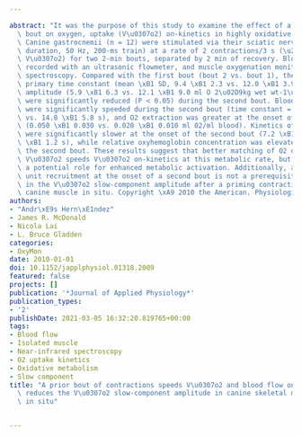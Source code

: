 ---
abstract: "It was the purpose of this study to examine the effect of a priming contractile\
  \ bout on oxygen, uptake (V\u0307o2) on-kinetics in highly oxidative skeletal muscle.\
  \ Canine gastrocnemii (n = 12) were stimulated via their sciatic nerves (8 V, 0.2-ms\
  \ duration, 50 Hz, 200-ms train) at a rate of 2 contractions/3 s (\u224870% peak\
  \ V\u0307o2) for two 2-min bouts, separated by 2 min of recovery. Blood flow was\
  \ recorded with an ultrasonic flowmeter, and muscle oxygenation monitored via near-infrared\
  \ spectroscopy. Compared with the first bout (bout 2 vs. bout 1), the V\u0307o2\
  \ primary time constant (mean \xB1 SD, 9.4 \xB1 2.3 vs. 12.0 \xB1 3.9 s) and slowcomponent\
  \ amplitude (5.9 \xB1 6.3 vs. 12.1 \xB1 9.0 ml O 2\u02D9kg wet wt-1\u02D9min-1)\
  \ were significantly reduced (P < 0.05) during the second bout. Blood flow on-kinetics\
  \ were significantly speeded during the second bout (time constant = 7.7 \xB1 2.6\
  \ vs. 14.8 \xB1 5.8 s), and O2 extraction was greater at the onset of contractions\
  \ (0.050 \xB1 0.030 vs. 0.020 \xB1 0.010 ml 02/ml blood). Kinetics of muscle deoxygenation\
  \ were significantly slower at the onset of the second bout (7.2 \xB1 2.2 vs. 4.4\
  \ \xB1 1.2 s), while relative oxyhemoglobin concentration was elevated throughout\
  \ the second bout. These results suggest that better matching of O2 delivery to\
  \ V\u0307o2 speeds V\u0307o2 on-kinetics at this metabolic rate, but do not eliminate\
  \ a potential role for enhanced metabolic activation. Additionally, altered motor\
  \ unit recruitment at the onset of a second bout is not a prerequisite for reductions\
  \ in the V\u0307o2 slow-component amplitude after a priming contractile bout in\
  \ canine muscle in situ. Copyright \xA9 2010 the American. Physiological Society."
authors:
- "Andr\xE9s Hern\xE1ndez"
- James R. McDonald
- Nicola Lai
- L. Bruce Gladden
categories:
- OxyMon
date: 2010-01-01
doi: 10.1152/japplphysiol.01318.2009
featured: false
projects: []
publication: '*Journal of Applied Physiology*'
publication_types:
- '2'
publishDate: 2021-03-05 16:32:20.819765+00:00
tags:
- Blood flow
- Isolated muscle
- Near-infrared spectroscopy
- O2 uptake kinetics
- Oxidative metabolism
- Slow component
title: "A prior bout of contractions speeds V\u0307o2 and blood flow on-kinetics and\
  \ reduces the V\u0307o2 slow-component amplitude in canine skeletal muscle contracting\
  \ in situ"

---
